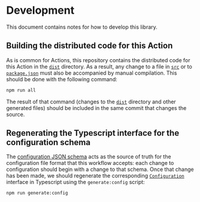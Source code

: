 # Development

This document contains notes for how to develop this library.

## Building the distributed code for this Action

As is common for Actions, this repository contains the distributed code for this Action in the [`dist`](./dist/) directory. As a result, any change to a file in [`src`](./src/) or to [`package.json`](./package.json) must also be accompanied by manual compilation. This should be done with the following command:

```sh
npm run all
```

The result of that command (changes to the [`dist`](./dist) directory and other generated files) should be included in the same commit that changes the source.

## Regenerating the Typescript interface for the configuration schema

The [configuration JSON schema](../src/config/schema.json) acts as the source of truth for the configuration file format that this workflow accepts: each change to configuration should begin with a change to that schema. Once that change has been made, we should regenerate the corresponding [`Configuration`](../src/configuration.ts) interface in Typescript using the `generate:config` script:

```sh
npm run generate:config
```
